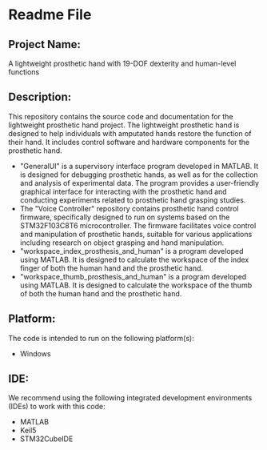 # Readme File
## Project Name:
A lightweight prosthetic hand with 19-DOF dexterity and human-level functions

## Description:
This repository contains the source code and documentation for the lightweight prosthetic hand project. The lightweight prosthetic hand is designed to help individuals with amputated hands restore the function of their hand. It includes control software and hardware components for the prosthetic hand.
- "GeneralUI" is a supervisory interface program developed in MATLAB. It is designed for debugging prosthetic hands, as well as for the collection and analysis of experimental data. The program provides a user-friendly graphical interface for interacting with the prosthetic hand and conducting experiments related to prosthetic hand grasping studies.
- The "Voice Controller" repository contains prosthetic hand control firmware, specifically designed to run on systems based on the STM32F103C8T6 microcontroller. The firmware facilitates voice control and manipulation of prosthetic hands, suitable for various applications including research on object grasping and hand manipulation.
- "workspace_index_prosthesis_and_human" is a program developed using MATLAB. It is designed to calculate the workspace of the index finger of both the human hand and the prosthetic hand.
- "workspace_thumb_prosthesis_and_human" is a program developed using MATLAB. It is designed to calculate the workspace of the thumb of both the human hand and the prosthetic hand.

## Platform:
The code is intended to run on the following platform(s):
- Windows

## IDE:
We recommend using the following integrated development environments (IDEs) to work with this code:
- MATLAB
- Keil5
- STM32CubeIDE
